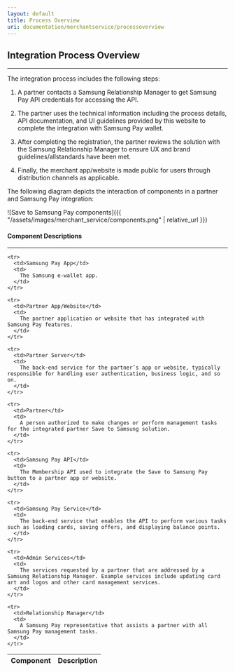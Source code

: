 ```yaml
---
layout: default
title: Process Overview
uri: documentation/merchantservice/processoverview
---
```


## Integration Process Overview
---

The integration process includes the following steps:

  1. A partner contacts a Samsung Relationship Manager to get Samsung Pay API credentials for accessing the API.

  2. The partner uses the technical information including the process details, API documentation, and UI guidelines provided by this website to complete the integration with Samsung Pay wallet.

  3. After completing the registration, the partner reviews the solution with the Samsung Relationship Manager to ensure UX and brand guidelines/allstandards have been met.

  4. Finally, the merchant app/website is made public for users through distribution channels as applicable.


The following diagram depicts the interaction of components in a partner and Samsung Pay integration:

![Save to Samsung Pay components]({{ "/assets/images/merchant_service/components.png" | relative_url }})


#### Component Descriptions
---
<table class="table is-bordered is-striped is-narrow components_desc">
  <thead>
    <tr>
      <th class="components_name">Component</th>
      <th>Description</th>
    </tr>
  </thead>
  <tbody>

    <tr>
      <td>Samsung Pay App</td>
      <td>
        The Samsung e-wallet app.
      </td>
    </tr>

    <tr>
      <td>Partner App/Website</td>
      <td>
        The partner application or website that has integrated with Samsung Pay features.
      </td>
    </tr>

    <tr>
      <td>Partner Server</td>
      <td>
        The back-end service for the partner’s app or website, typically responsible for handling user authentication, business logic, and so on.
      </td>
    </tr>

    <tr>
      <td>Partner</td>
      <td>
        A person authorized to make changes or perform management tasks for the integrated partner Save to Samsung solution.
      </td>
    </tr>

    <tr>
      <td>Samsung Pay API</td>
      <td>
        The Membership API used to integrate the Save to Samsung Pay button to a partner app or website.
      </td>
    </tr>

    <tr>
      <td>Samsung Pay Service</td>
      <td>
        The back-end service that enables the API to perform various tasks such as loading cards, saving offers, and displaying balance points.
      </td>
    </tr>

    <tr>
      <td>Admin Services</td>
      <td>
        The services requested by a partner that are addressed by a Samsung Relationship Manager. Example services include updating card art and logos and other card management services.
      </td>
    </tr>

    <tr>
      <td>Relationship Manager</td>
      <td>
        A Samsung Pay representative that assists a partner with all Samsung Pay management tasks.
      </td>
    </tr>

  </tbody>
</table>
